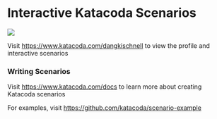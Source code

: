 # Interactive Katacoda Scenarios

[![](http://shields.katacoda.com/katacoda/dangkischnell/count.svg)](https://www.katacoda.com/dangkischnell "Get your profile on Katacoda.com")

Visit https://www.katacoda.com/dangkischnell to view the profile and interactive scenarios

### Writing Scenarios
Visit https://www.katacoda.com/docs to learn more about creating Katacoda scenarios

For examples, visit https://github.com/katacoda/scenario-example
